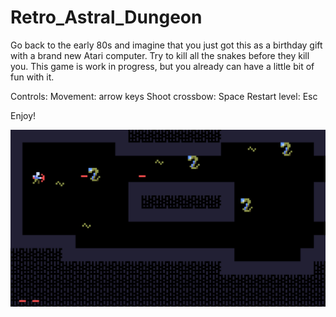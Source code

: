 # Retro_Astral_Dungeon

Go back to the early 80s and imagine that you just got this as a birthday gift with a brand new Atari computer. 
Try to kill all the snakes before they kill you. This game is work in progress, but you already can have a little bit of fun with it.

Controls:
Movement: arrow keys
Shoot crossbow: Space
Restart level: Esc

Enjoy! 


![alt text](https://github.com/PiotrDawidziuk/Retro_Astral_Dungeon/blob/main/screenshots/Screenshot_1.png?raw=true)